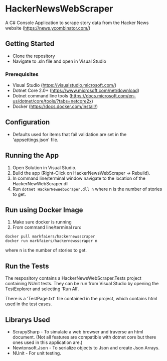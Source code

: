 # HackerNewsWebScraper

A C# Console Application to scrape story data from the Hacker News website (https://news.ycombinator.com/)

## Getting Started

* Clone the repository 
* Navigate to .sln file and open in Visual Studio

### Prerequisites

* Visual Studio (https://visualstudio.microsoft.com/)
* Dotnet Core 2.0+ (https://www.microsoft.com/net/download)
* Dotnet command line tools (https://docs.microsoft.com/en-us/dotnet/core/tools/?tabs=netcore2x)
* Docker (https://docs.docker.com/install/)

## Configuration 

* Defaults used for items that fail validation are set in the 'appsettings.json' file.

## Running the App

1) Open Solution in Visual Studio.
2) Build the app (Right-Click on HackerNewsWebScraper -> Rebuild).
3) In command line/terminal window navigate to the location of the HackerNewWebScraper.dll
4) Run ``` dotnet HackerNewWebScraper.dll n ``` where n is the number of stories to get.

## Run using Docker Image

1) Make sure docker is running
2) From command line/terminal run:
``` 
docker pull markfaiers/hackernewsscraper
docker run markfaiers/hackernewsscraper n
```
where n is the number of stories to get.

## Run the Tests
The respository contains a HackerNewsWebScraper.Tests project containing NUnit tests. 
They can be run from Visual Studio by opening the TestExplorer and selecting 'Run All'.

There is a 'TestPage.txt' file contained in the project, which contains html used in the test cases.

## Librarys Used

* ScrapySharp - To simulate a web browser and traverse an html document. (Not all features are compatible with dotnet core but there ones used in this application are.)
* Newtonsoft.Json - To serialize objects to Json and create Json Arrays.
* NUnit - For unit testing.

